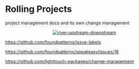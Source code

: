 # Rolling Projects

project management docs and its own change management

<p align="center"><a href=""><img src="https://alchetron.com/cdn/upstream-petroleum-industry-52ff3854-1318-4ea2-aaf5-43a5316bf09-resize-750.jpg" alt="river-upstream-downstream"></p>

https://github.com/foundpatterns/issue-labels

https://github.com/foundpatterns/speakeasy/issues/16

https://github.com/lighttouch-packages/change-management
